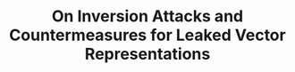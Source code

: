 ---
title: " On Inversion Attacks and Countermeasures for Leaked Vector Representations"
authors:
 - slug: louise
 - slug: mallika
 - name: Prateek Saxena
   url: https://www.comp.nus.edu.sg/~prateeks/

publication: In Review
year: 2024
pub_url: 
category: [ML Inversion]
abstract: ""
---